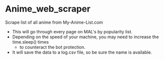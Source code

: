 # Anime_web_scraper
Scrape list of all anime from My-Anime-List.com
- This will go through every page on MAL's by popularity list.
- Depending on the speed of your machine, you may need to increase the time.sleep() times 
  - to counteract the bot protection.
- It will save the data to a log.csv file, so be sure the name is available.
